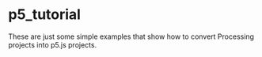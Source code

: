 p5_tutorial
===========

These are just some simple examples that show how to convert Processing projects into p5.js projects.
